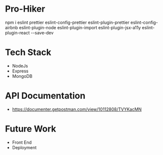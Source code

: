 # Pro-Hiker

npm i eslint prettier eslint-config-prettier eslint-plugin-prettier eslint-config-airbnb eslint-plugin-node eslint-plugin-import eslint-plugin-jsx-a11y eslint-plugin-react --save-dev

# Tech Stack

- NodeJs
- Express
- MongoDB

# API Documentation

- https://documenter.getpostman.com/view/10112808/TVYKacMN

# Future Work

- Front End
- Deployment
